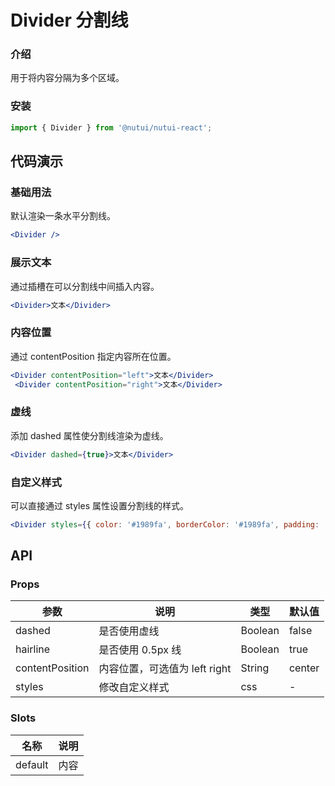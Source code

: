# Divider 分割线

### 介绍

用于将内容分隔为多个区域。

### 安装

```js
import { Divider } from '@nutui/nutui-react';
```

## 代码演示

### 基础用法

默认渲染一条水平分割线。

```jsx
<Divider />
```

### 展示文本

通过插槽在可以分割线中间插入内容。

```jsx
<Divider>文本</Divider>
```

### 内容位置

通过 contentPosition 指定内容所在位置。

```jsx
<Divider contentPosition="left">文本</Divider>
 <Divider contentPosition="right">文本</Divider>
```

### 虚线

添加 dashed 属性使分割线渲染为虚线。

```jsx
<Divider dashed={true}>文本</Divider>
```

### 自定义样式

可以直接通过 styles 属性设置分割线的样式。

```jsx
<Divider styles={{ color: '#1989fa', borderColor: '#1989fa', padding: '0 16px' }}>文本</Divider>
```

## API

### Props

| 参数            | 说明                          | 类型    | 默认值 |
| --------------- | ----------------------------- | ------- | ------ |
| dashed          | 是否使用虚线                  | Boolean | false  |
| hairline        | 是否使用 0.5px 线             | Boolean | true   |
| contentPosition | 内容位置，可选值为 left right | String  | center |
| styles          | 修改自定义样式                | css     | -      |

### Slots

| 名称    | 说明 |
| ------- | ---- |
| default | 内容 |
